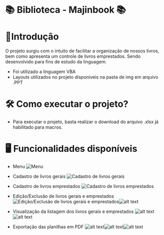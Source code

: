 # 📚 Biblioteca - Majinbook 📚

# 📝Introdução 

<p> O projeto surgiu com o intuito de facilitar a organização de nossos livros, bem como apresenta um controle de livros emprestados. Sendo desenvolvido para fins de estudo da linguagem. </p>

- Foi utilizado a linguagem VBA
- Layouts utilizados no projeto disponíveis na pasta de img em arquivo .PPT


# 🛠️ Como executar o projeto?
- Para executar o projeto, basta realizar o download do arquivo .xlsx já habilitado para macros.

# 🖥️ Funcionalidades disponíveis

- Menu
![Menu](image.png)

- Cadastro de livros gerais
![Cadastro de livros gerais](image-1.png)

- Cadastro de livros emprestados
![Cadastro de livros emprestados](image-2.png)

- Edição/Exclusão de livros gerais e emprestados
![Edição/Exclusão de livros gerais e emprestados](image-3.png)![alt text](image-4.png)

- Visualização da listagem dos livros gerais e emprestados
![alt text](image-6.png)![alt text](image-7.png)

- Exportação das planilhas em PDF
![alt text](image-8.png)![alt text](image-9.png)![alt text](image-10.png)


